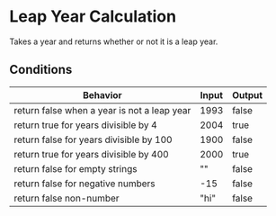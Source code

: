 # Leap Year Calculation
Takes a year and returns whether or not it is a leap year.

## Conditions

| Behavior                                     | Input| Output |
| -------------------------------------------- | ---- | ----- |
| return false when a year is not a leap year  | 1993 | false  |
| return true for years divisible by 4         | 2004 | true   |
| return false for years divisible by 100      | 1900 | false  |
| return true for years divisible by 400       | 2000 | true   |
| return false for empty strings               | ""   | false  |
| return false for negative numbers            | -15  | false  |
| return false non-number                      | "hi" | false  |
